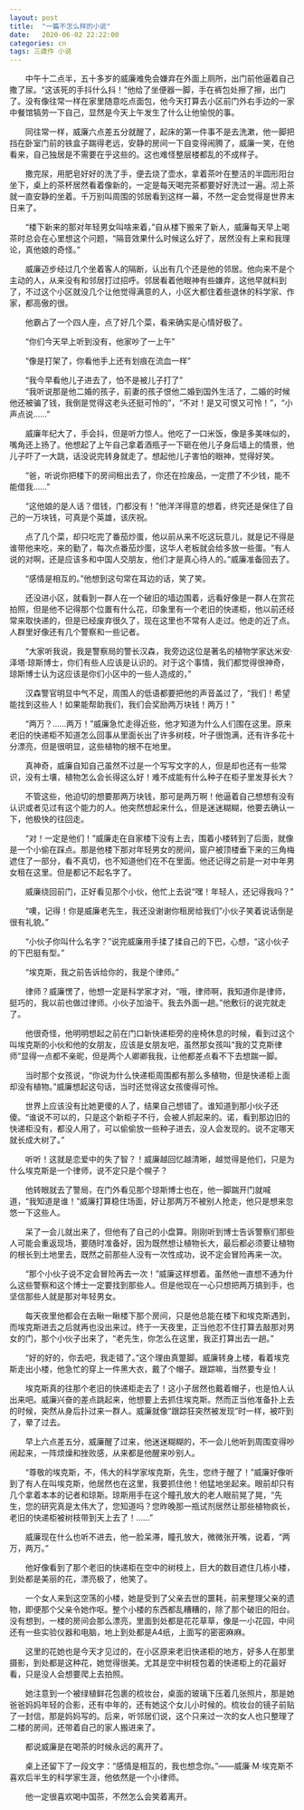 ```yaml
---
layout: post
title:  "一篇不怎么样的小说"
date:   2020-06-02 22:22:00
categories: cn
tags: 三歳作 小说
---
```



&emsp;&emsp;中午十二点半，五十多岁的威廉难免会嫌弃在外面上厕所，出门前他逼着自己撒了尿。“这该死的手抖什么抖！”他给了坐便器一脚，手在裤包处擦了擦，出门了。没有像往常一样在家里随意吃点面包，他今天打算去小区前门外右手边的一家中餐馆犒劳一下自己，显然是今天上午发生了什么让他愉悦的事。<br>

&emsp;&emsp;同往常一样，威廉六点差五分就醒了，起床的第一件事不是去洗漱，他一脚把挡在卧室门前的铁盒子踹得老远，安静的房间一下自变得闹腾了，威廉一笑，在他看来，自己独居是不需要在乎这些的。这也难怪整层楼都乱的不成样子。<br>

&emsp;&emsp;撒完尿，用肥皂好好的洗了手，便去烧了壶水，拿着茶叶在整洁的半圆形阳台坐下，桌上的茶杯居然看着像新的，一定是每天喝完茶都要好好洗过一遍。沏上茶就一直安静的坐着。千万别叫周围的邻居看到这样一幕，不然一定会觉得是世界末日来了。<br>

&emsp;&emsp;“楼下新来的那对年轻男女叫啥来着，”自从楼下搬来了新人，威廉每天早上喝茶时总会在心里想这个问题，“隔音效果什么时候这么好了，居然没有上来和我理论，真他娘的奇怪。”<br>

&emsp;&emsp;威廉迈步经过几个坐着客人的隔断，认出有几个还是他的邻居。他向来不是个主动的人，从来没有和邻居打过招呼。邻居看着他眼神有些嫌弃，这他早就料到了，不过这个小区就没几个让他觉得满意的人，小区大都住着些退休的科学家、作家，都高傲的很。<br>

&emsp;&emsp;他霸占了一个四人座，点了好几个菜，看来确实是心情好极了。<br>

&emsp;&emsp;“你们今天早上听到没有，他家吵了一上午”<br>

&emsp;&emsp;“像是打架了，你看他手上还有划痕在流血一样”<br>

&emsp;&emsp;“我今早看他儿子进去了，怕不是被儿子打了”
<br>
&emsp;&emsp;“我听说那是他二婚的孩子，前妻的孩子恨他二婚到国外生活了，二婚的时候他还被骗了钱，我倒是觉得这老头还挺可怜的”，“不对！是又可恨又可怜！”，“小声点说……”<br>

&emsp;&emsp;威廉年纪大了，手会抖，但是听力惊人。他吃了一口米饭，像是多美味似的，嘴角还上扬了。他想起了上午自己拿着酒瓶子一下砸在他儿子身后墙上的情景，他儿子吓了一大跳，话没说完转身就走了。想起他儿子害怕的眼神，觉得好笑。<br>

&emsp;&emsp;“爸，听说你把楼下的房间租出去了，你还在捡废品，一定攒了不少钱，能不能借我……”<br>

&emsp;&emsp;“这他娘的是人话？借钱，门都没有！”他洋洋得意的想着，终究还是保住了自己的一万块钱，可真是个英雄，该庆祝。<br>

&emsp;&emsp;点了几个菜，却只吃完了番茄炒蛋，他以前从来不吃这玩意儿，就是记不得是谁带他来吃，来的勤了，每次点番茄炒蛋，这华人老板就会给多放一些蛋。“有人说的对啊，还是应该多和中国人交朋友，他们才是真心待人的。”威廉准备回去了。<br>

&emsp;&emsp;“感情是相互的。”他想到这句常在耳边的话，笑了笑。<br>

&emsp;&emsp;还没进小区，就看到一群人在一个破旧的墙边围着，远看好像是一群人在赏花拍照，但是他不记得那个位置有什么花，印象里有一个老旧的快递柜，他以前还经常来取快递的，但是已经废弃很久了，现在这里也不常有人走过。他走的近了点。人群里好像还有几个警察和一些记者。<br>

&emsp;&emsp;“大家听我说，我是警察局的警长汉森，我旁边这位是著名的植物学家达米安·泽塔·琼斯博士，你们有些人应该是认识的。对于这个事情，我们都觉得很神奇，琼斯博士认为这应该是你们小区中的一些人造成的，”<br>

&emsp;&emsp;汉森警官明显中气不足，周围人的低语都要把他的声音盖过了，“我们！希望能找到这些人！如果能帮助我们，我们会奖励两万块钱！两万！”<br>

&emsp;&emsp;“两万？……两万！”威廉急忙走得近些，他才知道为什么人们围在这里。原来老旧的快递柜不知道怎么回事从里面长出了许多树枝，叶子很饱满，还有许多花十分漂亮，但是很明显，这些植物的根不在地里。<br>

&emsp;&emsp;真神奇，威廉自知自己虽然不过是一个写写文字的人，但是却也还有一些常识，没有土壤，植物怎么会长得这么好！难不成能有什么种子在柜子里发芽长大？<br>

&emsp;&emsp;不管这些，他迫切的想要那两万块钱，那可是两万啊！他逼着自己想想有没有认识或者见过有这个能力的人。他突然想起来什么，但是迷迷糊糊，他要去确认一下，他极快的往回走。<br>

&emsp;&emsp;“对！一定是他们！”威廉走在自家楼下没有上去，围着小楼转到了后面，就像是一个小偷在踩点。那是他楼下那对年轻男女的房间，窗户被顶楼垂下来的三角梅遮住了一部分，看不真切，也不知道他们在不在里面。他还记得之前是一对中年男女租在这里。但是都记不起名字了。<br>

&emsp;&emsp;威廉绕回前门，正好看见那个小伙，他忙上去说“嘿！年轻人，还记得我吗？”<br>

&emsp;&emsp;“噢，记得！你是威廉老先生，我还没谢谢你租房给我们”小伙子笑着说话倒是很有礼貌。”<br>

&emsp;&emsp;“小伙子你叫什么名字？”说完威廉用手揉了揉自己的下巴，心想，“这小伙子的下巴挺有型。”<br>

&emsp;&emsp;“埃克斯，我之前告诉给你的，我是个律师。”<br>

&emsp;&emsp;律师？威廉愣了，他想一定是科学家才对，“哦，律师啊，我知道你是律师，挺巧的，我以前也做过律师。小伙子加油干。我去外面一趟。”他敷衍的说完就走了。<br>

&emsp;&emsp;他很奇怪，他明明想起之前在门口新快递柜旁的座椅休息的时候，看到过这个叫埃克斯的小伙和他的女朋友，应该是女朋友吧，虽然那女孩叫“我的艾克斯律师”显得一点都不亲昵，但是两个人卿卿我我，让他都差点看不下去想踹一脚。<br>

&emsp;&emsp;当时那个女孩说，“你说为什么快递柜周围都有那么多植物，但是快递柜上面却没有植物。”威廉想起这句话，当时还觉得这女孩傻得可怜。<br>

&emsp;&emsp;世界上应该没有比她更傻的人了，结果自己想错了。谁知道到那小伙子还傻。“谁说不可以的，只是这个新柜子不行，会被人抓起来的。诺，看到那边旧的快递柜没有，都没人用了，可以偷偷放一些种子进去，没人会发现的。说不定哪天就长成大树了。”<br>

&emsp;&emsp;听听！这就是恋爱中的失了智？！威廉越回忆越清晰，越觉得是他们，只是为什么埃克斯是一个律师，说不定只是个幌子？<br>

&emsp;&emsp;他转眼就去了警局，在门外看见那个琼斯博士也在，他一脚踹开门就喊道，“我知道是谁！”威廉打算稳住场面，好让那两万不被别人抢走，他只是想来忽悠一下这些人。<br>

&emsp;&emsp;呆了一会儿就出来了，但他有了自己的小盘算。刚刚听到博士告诉警察们那些人可能会重返现场，要随时准备好，因为既然想让植物长大，最后都必须要让植物的根长到土地里去，既然之前那些人没有一次性成功，说不定会冒险再来一次。<br>

&emsp;&emsp;“那个小伙子说不定会冒险再去一次！”威廉这样想着。虽然他一直想不通为什么这些警察和这个博士一定要找到那些人。但是他现在一心只想把两万搞到手，也坚信那些人就是那对年轻男女。<br>

&emsp;&emsp;每天夜里他都会在去瞅一瞅楼下那个房间，只是他总能在楼下和埃克斯遇到，而埃克斯进去之后就再也没出来过。终于一天夜里，正当他忍不住打算去敲那对男女的门，那个小伙子出来了，“老先生，你怎么在这里，我正打算出去一趟。”<br>

&emsp;&emsp;“好的好的，你去吧，我走错了。”这个理由真蹩脚。威廉转身上楼，看着埃克斯走出小楼，他急忙的穿上一件黑大衣，戴了个帽子。跟踪嘛，当然要专业！<br>

&emsp;&emsp;埃克斯真的往那个老旧的快递柜走去了！这小子居然也戴着帽子，也是怕人认出来吧。威廉兴奋的差点跳起来，他想要上去抓住埃克斯。然而正当他准备扑上去的时候，突然从身后扑过来一群人。威廉就像“跟踪狂突然被发现”时一样，被吓到了，晕了过去。<br>

&emsp;&emsp;早上六点差五分，威廉醒了过来，他迷迷糊糊的，不一会儿他听到周围变得吵闹起来，一阵烦燥和挫败感，从来都是他醒来吵别人。<br>

&emsp;&emsp;“尊敬的埃克斯，不，伟大的科学家埃克斯，先生，您终于醒了！”威廉好像听到了有人在叫埃克斯，他居然也在这里，我要抓住他！他猛地坐起来。眼前却只有几个拿着本本的记者和琼斯。琼斯用手在这个瞳孔放大的老人眼前晃了晃，“先生，您的研究真是太伟大了，您知道吗？您昨晚那一瓶试剂居然让那些植物疯长，老旧的快递柜被树枝带到天上去了！……”<br>

&emsp;&emsp;威廉现在什么也听不进去，他一脸呆滞，瞳孔放大，微微张开嘴，说着，“两万，两万。”<br>

&emsp;&emsp;他好像看到了那个老旧的快递柜在空中的树枝上，巨大的数目遮住几栋小楼，到处都是美丽的花，漂亮极了，他笑了。<br>

&emsp;&emsp;一个女人来到这空荡的小楼，她是受到了父亲去世的噩耗，前来整理父亲的遗物，即便那个父亲令她作呕。整个小楼的东西都乱糟糟的，除了那个破旧的阳台。没有想到，一楼的房间会那么漂亮，里面到处都是花花草草，像是一小花园，中间还有一些实验仪器和电脑，地上到处都是A4纸，上面写的密密麻麻。<br>

&emsp;&emsp;这里的花她也是今天才见过的，在小区原来老旧快递柜的地方，好多人在那里摄影，到处都是这种花，她觉得很美。尤其是空中树枝包着的快递柜上的花最好看，只是没人会想要爬上去拍照。<br>

&emsp;&emsp;她注意到一个被绿植鲜花包裹的梳妆台，桌面的玻璃下压着几张照片，那是她爸爸妈妈年轻的合影，还有中年的，还有她这个女儿小时候的。梳妆台的镜子前贴了一封信，那是妈妈写的。后来，听邻居们说，这个只来过一次的女人也只整理了二楼的房间，还带着自己的家人搬进来了。<br>

&emsp;&emsp;都说威廉是在喝茶的时候永远的离开了。<br>

&emsp;&emsp;桌上还留下了一段文字：“感情是相互的，我也想念你。”——威廉·M·埃克斯不喜欢后半生的科学家生涯，他依然是一个小律师。<br>

&emsp;&emsp;他一定很喜欢喝中国茶，不然怎么会笑着离开。
<br>